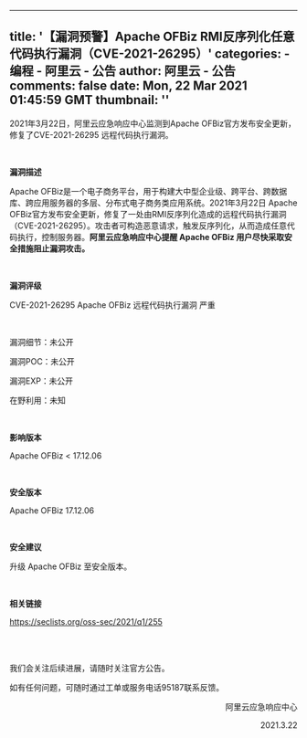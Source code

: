 
---
title: '【漏洞预警】Apache OFBiz RMI反序列化任意代码执行漏洞（CVE-2021-26295）'
categories: 
    - 编程
    - 阿里云 - 公告
author: 阿里云 - 公告
comments: false
date: Mon, 22 Mar 2021 01:45:59 GMT
thumbnail: ''
---

<div>   
<p>2021年3月22日，阿里云应急响应中心监测到Apache OFBiz官方发布安全更新，修复了CVE-2021-26295 远程代码执行漏洞。</p><p><br></p><p><strong>漏洞描述</strong></p><p>Apache OFBiz是一个电子商务平台，用于构建大中型企业级、跨平台、跨数据库、跨应用服务器的多层、分布式电子商务类应用系统。2021年3月22日 Apache OFBiz官方发布安全更新，修复了一处由RMI反序列化造成的远程代码执行漏洞（CVE-2021-26295）。攻击者可构造恶意请求，触发反序列化，从而造成任意代码执行，控制服务器。<strong>阿里云应急响应中心提醒 Apache OFBiz 用户尽快采取安全措施阻止漏洞攻击。</strong></p><p><br></p><p><strong>漏洞评级</strong></p><p>CVE-2021-26295 Apache OFBiz 远程代码执行漏洞 严重</p><p><br></p><p>漏洞细节：未公开</p><p>漏洞POC：未公开</p><p>漏洞EXP：未公开</p><p>在野利用：未知</p><p><br></p><p><strong>影响版本</strong></p><p>Apache OFBiz < 17.12.06</p><p><br></p><p><strong>安全版本</strong></p><p>Apache OFBiz 17.12.06</p><p><br></p><p><strong>安全建议</strong></p><p>升级 Apache OFBiz 至安全版本。</p><p><br></p><p><strong>相关链接</strong></p><p><a href="https://seclists.org/oss-sec/2021/q1/255" target="_blank" class>https://seclists.org/oss-sec/2021/q1/255</a></p><p></p><p><br><br></p><p></p><p></p><p>我们会关注后续进展，请随时关注官方公告。</p><p>如有任何问题，可随时通过工单或服务电话95187联系反馈。</p><p></p><p style="text-align:right">阿里云应急响应中心</p><p style="text-align:right">2021.3.22</p>  
</div>
            